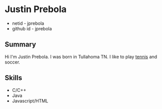 # Justin Prebola
* netid - jprebola
* github id - jprebola

## Summary
Hi I'm Justin Prebola. I was born in Tullahoma TN. I like to play [tennis](https://en.wikipedia.org/wiki/Tennis) and soccer.

## Skills
* C/C++
* Java
* Javascript/HTML
